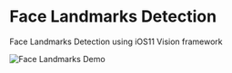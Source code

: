 # Face Landmarks Detection
Face Landmarks Detection using iOS11 Vision framework

![](http://i63.tinypic.com/j10k7b.gif "Face Landmarks Demo")